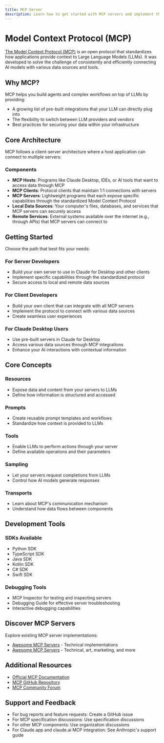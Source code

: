 ```yaml
---
title: MCP Server
description: Learn how to get started with MCP servers and implement the Model Context Protocol
---
```


# Model Context Protocol (MCP)

[The Model Context Protocol (MCP)](https://modelcontextprotocol.io/introduction) is an open protocol that standardizes how applications provide context to Large Language Models (LLMs). It was developed to solve the challenge of consistently and efficiently connecting AI models with various data sources and tools.

## Why MCP?

MCP helps you build agents and complex workflows on top of LLMs by providing:

- A growing list of pre-built integrations that your LLM can directly plug into
- The flexibility to switch between LLM providers and vendors
- Best practices for securing your data within your infrastructure

## Core Architecture

MCP follows a client-server architecture where a host application can connect to multiple servers:

### Components

- **MCP Hosts**: Programs like Claude Desktop, IDEs, or AI tools that want to access data through MCP
- **MCP Clients**: Protocol clients that maintain 1:1 connections with servers
- **MCP Servers**: Lightweight programs that each expose specific capabilities through the standardized Model Context Protocol
- **Local Data Sources**: Your computer's files, databases, and services that MCP servers can securely access
- **Remote Services**: External systems available over the internet (e.g., through APIs) that MCP servers can connect to

## Getting Started

Choose the path that best fits your needs:

### For Server Developers
- Build your own server to use in Claude for Desktop and other clients
- Implement specific capabilities through the standardized protocol
- Secure access to local and remote data sources

### For Client Developers
- Build your own client that can integrate with all MCP servers
- Implement the protocol to connect with various data sources
- Create seamless user experiences

### For Claude Desktop Users
- Use pre-built servers in Claude for Desktop
- Access various data sources through MCP integrations
- Enhance your AI interactions with contextual information

## Core Concepts

### Resources
- Expose data and content from your servers to LLMs
- Define how information is structured and accessed

### Prompts
- Create reusable prompt templates and workflows
- Standardize how context is provided to LLMs

### Tools
- Enable LLMs to perform actions through your server
- Define available operations and their parameters

### Sampling
- Let your servers request completions from LLMs
- Control how AI models generate responses

### Transports
- Learn about MCP's communication mechanism
- Understand how data flows between components

## Development Tools

### SDKs Available
- Python SDK
- TypeScript SDK
- Java SDK
- Kotlin SDK
- C# SDK
- Swift SDK

### Debugging Tools
- MCP Inspector for testing and inspecting servers
- Debugging Guide for effective server troubleshooting
- Interactive debugging capabilities

## Discover MCP Servers

Explore existing MCP server implementations:

- [Awesome MCP Servers](https://mcpservers.org/) - Technical implementations
- [Awesome MCP Servers](https://github.com/punkpeye/awesome-mcp-servers) - Technical, art, marketing, and more

## Additional Resources

- [Official MCP Documentation](https://modelcontextprotocol.io/introduction)
- [MCP GitHub Repository](https://github.com/anthropics/model-context-protocol)
- [MCP Community Forum](https://community.modelcontextprotocol.io)

## Support and Feedback

- For bug reports and feature requests: Create a GitHub issue
- For MCP specification discussions: Use specification discussions
- For other MCP components: Use organization discussions
- For Claude.app and claude.ai MCP integration: See Anthropic's support guide

